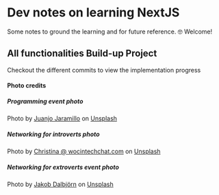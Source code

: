 # Dev notes on learning NextJS

Some notes to ground the learning and for future reference.
🤓 Welcome!

## All functionalities Build-up Project

Checkout the different commits to view the implementation progress

#### Photo credits

##### Programming event photo

Photo by <a href="https://unsplash.com/@juanjodev02?utm_source=unsplash&utm_medium=referral&utm_content=creditCopyText">Juanjo Jaramillo</a> on <a href="https://unsplash.com/s/photos/programming?utm_source=unsplash&utm_medium=referral&utm_content=creditCopyText">Unsplash</a>

##### Networking for introverts photo

Photo by <a href="https://unsplash.com/@wocintechchat?utm_source=unsplash&utm_medium=referral&utm_content=creditCopyText">Christina @ wocintechchat.com</a> on <a href="https://unsplash.com/s/photos/networking?utm_source=unsplash&utm_medium=referral&utm_content=creditCopyText">Unsplash</a>

##### Networking for extroverts event photo

Photo by <a href="https://unsplash.com/@jakobdalbjorn?utm_source=unsplash&utm_medium=referral&utm_content=creditCopyText">Jakob Dalbjörn</a> on <a href="https://unsplash.com/s/photos/networking?utm_source=unsplash&utm_medium=referral&utm_content=creditCopyText">Unsplash</a>
